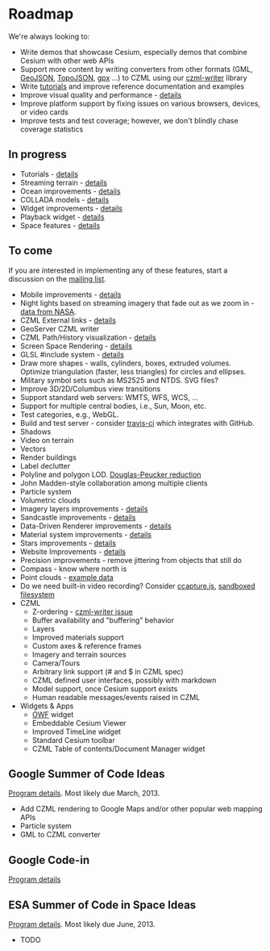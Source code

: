 # Roadmap

We're always looking to:
* Write demos that showcase Cesium, especially demos that combine Cesium with other web APIs
* Support more content by writing converters from other formats (GML, [GeoJSON](http://www.geojson.org/), [TopoJSON](https://github.com/mbostock/topojson), [gpx](http://www.topografix.com/gpx.asp) ...) to CZML using our [czml-writer](https://github.com/AnalyticalGraphicsInc/czml-writer) library
* Write [tutorials](Tutorials-Details) and improve reference documentation and examples
* Improve visual quality and performance - [details](Visual-Quality-and-Performance-Details)
* Improve platform support by fixing issues on various browsers, devices, or video cards
* Improve tests and test coverage; however, we don't blindly chase coverage statistics

## In progress
* Tutorials - [details](Tutorials-Details)
* Streaming terrain - [details](Streaming-Terrain-Details)
* Ocean improvements - [details](Ocean-Details)
* COLLADA models - [details](Models-Details)
* Widget improvements - [details](Widget-Details)
* Playback widget - [details](Playback-Details)
* Space features - [details](Space-features)

## To come

If you are interested in implementing any of these features, start a discussion on the [mailing list](https://groups.google.com/d/forum/cesium-dev).

* Mobile improvements - [details](Mobile-Details)
* Night lights based on streaming imagery that fade out as we zoom in - [data from NASA](http://www.nasa.gov/mission_pages/NPP/news/earth-at-night.html).
* CZML External links - [details](External-links)
* GeoServer CZML writer
* CZML Path/History visualization - [details](CZML-History-visualization-details)
* Screen Space Rendering - [details](Screen-Space-Rendering-Details)
* GLSL #include system - [details](GLSL-Details)
* Draw more shapes - walls, cylinders, boxes, extruded volumes.  Optimize triangulation (faster, less triangles) for circles and ellipses.
* Military symbol sets such as MS2525 and NTDS.  SVG files?
* Improve 3D/2D/Columbus view transitions
* Support standard web servers: WMTS, WFS, WCS, ...
* Support for multiple central bodies, i.e., Sun, Moon, etc.
* Test categories, e.g., WebGL.
* Build and test server - consider [travis-ci](https://github.com/travis-ci/travis-ci) which integrates with GitHub.
* Shadows
* Video on terrain
* Vectors
* Render buildings
* Label declutter
* Polyline and polygon LOD.  [Douglas-Peucker reduction](http://www.bowdoin.edu/~ltoma/teaching/cs350/spring06/Lecture-Handouts/hershberger92speeding.pdf)
* John Madden-style collaboration among multiple clients
* Particle system
* Volumetric clouds
* Imagery layers improvements - [details](Imagery-Layers-Details)
* Sandcastle improvements - [details](Sandcastle-Details)
* Data-Driven Renderer improvements - [details](Data-Driven-Renderer-Details)
* Material system improvements - [details](Material-System-Details)
* Stars improvements - [details](Stars-Details)
* Website Improvements - [details](Website-Improvement-Details)
* Precision improvements - remove jittering from objects that still do
* Compass - know where north is
* Point clouds - [example data](http://kos.informatik.uni-osnabrueck.de/3Dscans/)
* Do we need built-in video recording?  Consider [ccapture.js](https://github.com/spite/ccapture.js), [sandboxed filesystem](https://gist.github.com/4370822)
* CZML
   * Z-ordering - [czml-writer issue](https://github.com/AnalyticalGraphicsInc/czml-writer/issues/20)
   * Buffer availability and "buffering" behavior
   * Layers
   * Improved materials support
   * Custom axes & reference frames
   * Imagery and terrain sources
   * Camera/Tours
   * Arbitrary link support (# and $ in CZML spec)
   * CZML defined user interfaces, possibly with markdown
   * Model support, once Cesium support exists
   * Human readable messages/events raised in CZML
* Widgets & Apps
   * [OWF](https://www.owfgoss.org/) widget
   * Embeddable Cesium Viewer
   * Improved TimeLine widget
   * Standard Cesium toolbar
   * CZML Table of contents/Document Manager widget

## Google Summer of Code Ideas

[Program details](http://code.google.com/soc/).  Most likely due March, 2013.

* Add CZML rendering to Google Maps and/or other popular web mapping APIs
* Particle system
* GML to CZML converter

## Google Code-in

[Program details](http://code.google.com/opensource/gci/2012/index.html)

## ESA Summer of Code in Space Ideas

[Program details](http://sophia.estec.esa.int/socis2012/).  Most likely due June, 2013.

* TODO